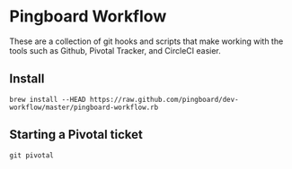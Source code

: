 Pingboard Workflow
====================

These are a collection of git hooks and scripts that make working with the tools such as Github, Pivotal Tracker, and CircleCI easier.

## Install

`brew install --HEAD https://raw.github.com/pingboard/dev-workflow/master/pingboard-workflow.rb`

## Starting a Pivotal ticket

`git pivotal`
